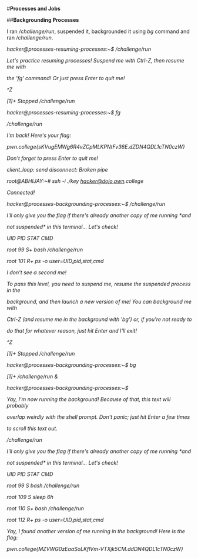 #**Processes and Jobs**

##**Backgrounding Processes**

I ran _/challenge/run_, suspended it, backgrounded it using _bg_ command and ran _/challenge/run_.

_hacker@processes-resuming-processes:~$ /challenge/run_

_Let's practice resuming processes! Suspend me with Ctrl-Z, then resume me with_

_the 'fg' command! Or just press Enter to quit me!_

_^Z_

_\[1\]+ Stopped /challenge/run_

_hacker@processes-resuming-processes:~$ fg_

_/challenge/run_

_I'm back! Here's your flag:_

_pwn.college{sKVugEMWg6R4vZCpMLKPNtFv36E.dZDN4QDL1cTN0czW}_

_Don't forget to press Enter to quit me!_

_client_loop: send disconnect: Broken pipe_

_root@ABHIJAY:~# ssh -i ./key hacker@dojo.pwn.college_

_Connected!_

_hacker@processes-backgrounding-processes:~$ /challenge/run_

_I'll only give you the flag if there's already another copy of me running \*and_

_not suspended\* in this terminal... Let's check!_

_UID PID STAT CMD_

_root 99 S+ bash /challenge/run_

_root 101 R+ ps -o user=UID,pid,stat,cmd_

_I don't see a second me!_

_To pass this level, you need to suspend me, resume the suspended process in the_

_background, and then launch a new version of me! You can background me with_

_Ctrl-Z (and resume me in the background with 'bg') or, if you're not ready to_

_do that for whatever reason, just hit Enter and I'll exit!_

_^Z_

_\[1\]+ Stopped /challenge/run_

_hacker@processes-backgrounding-processes:~$ bg_

_\[1\]+ /challenge/run &_

_hacker@processes-backgrounding-processes:~$_

_Yay, I'm now running the background! Because of that, this text will probably_

_overlap weirdly with the shell prompt. Don't panic; just hit Enter a few times_

_to scroll this text out._

_/challenge/run_

_I'll only give you the flag if there's already another copy of me running \*and_

_not suspended\* in this terminal... Let's check!_

_UID PID STAT CMD_

_root 99 S bash /challenge/run_

_root 109 S sleep 6h_

_root 110 S+ bash /challenge/run_

_root 112 R+ ps -o user=UID,pid,stat,cmd_

_Yay, I found another version of me running in the background! Here is the flag:_

_pwn.college{MZVWG0zEaaSoLKflVm-VTXjk5CM.ddDN4QDL1cTN0czW}_
